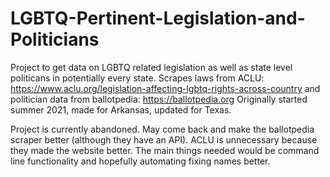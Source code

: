 # LGBTQ-Pertinent-Legislation-and-Politicians

Project to get data on LGBTQ related legislation as well as state level politicans in potentially every state.
Scrapes laws from ACLU: https://www.aclu.org/legislation-affecting-lgbtq-rights-across-country and politician data from ballotpedia: https://ballotpedia.org
Originally started summer 2021, made for Arkansas, updated for Texas.

Project is currently abandoned. May come back and make the ballotpedia scraper better (although they have an API). ACLU is unnecessary because they made the website better.
The main things needed would be command line functionality and hopefully automating fixing names better.

